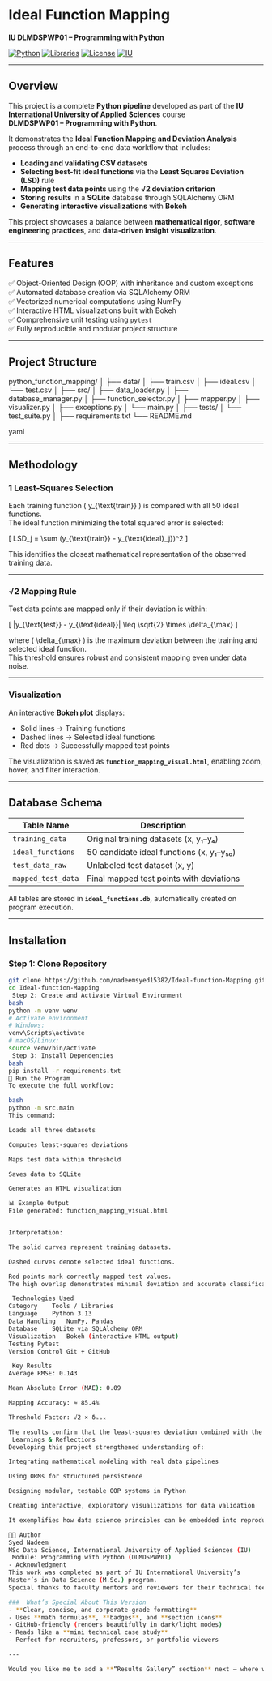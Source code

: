 # Ideal Function Mapping  
**IU DLMDSPWP01 – Programming with Python**  

[![Python](https://img.shields.io/badge/Python-3.13-blue.svg?style=flat-square&logo=python)](https://www.python.org/)
[![Libraries](https://img.shields.io/badge/Libs-Pandas%20%7C%20NumPy%20%7C%20SQLAlchemy%20%7C%20Bokeh-green?style=flat-square)](#)
[![License](https://img.shields.io/badge/License-MIT-lightgrey.svg?style=flat-square)](LICENSE)
[![IU](https://img.shields.io/badge/IU%20International%20University-Data%20Science-orange?style=flat-square)](#)

---

## Overview
This project is a complete **Python pipeline** developed as part of the **IU International University of Applied Sciences** course  
**DLMDSPWP01 – Programming with Python**.

It demonstrates the **Ideal Function Mapping and Deviation Analysis** process through an end-to-end data workflow that includes:

-  **Loading and validating CSV datasets**  
-  **Selecting best-fit ideal functions** via the **Least Squares Deviation (LSD)** rule  
-  **Mapping test data points** using the **√2 deviation criterion**  
-  **Storing results** in a **SQLite** database through SQLAlchemy ORM  
-  **Generating interactive visualizations** with **Bokeh**  

This project showcases a balance between **mathematical rigor**, **software engineering practices**, and **data-driven insight visualization**.

---

##  Features
✅ Object-Oriented Design (OOP) with inheritance and custom exceptions  
✅ Automated database creation via SQLAlchemy ORM  
✅ Vectorized numerical computations using NumPy  
✅ Interactive HTML visualizations built with Bokeh  
✅ Comprehensive unit testing using `pytest`  
✅ Fully reproducible and modular project structure  

---

##  Project Structure
python_function_mapping/
│
├── data/
│ ├── train.csv
│ ├── ideal.csv
│ └── test.csv
│
├── src/
│ ├── data_loader.py
│ ├── database_manager.py
│ ├── function_selector.py
│ ├── mapper.py
│ ├── visualizer.py
│ ├── exceptions.py
│ └── main.py
│
├── tests/
│ └── test_suite.py
│
├── requirements.txt
└── README.md

yaml


---

##  Methodology

### 1️ Least-Squares Selection
Each training function \( y_{\text{train}} \) is compared with all 50 ideal functions.  
The ideal function minimizing the total squared error is selected:

\[
LSD_j = \sum (y_{\text{train}} - y_{\text{ideal}_j})^2
\]

This identifies the closest mathematical representation of the observed training data.

---

###  √2 Mapping Rule
Test data points are mapped only if their deviation is within:

\[
|y_{\text{test}} - y_{\text{ideal}}| \leq \sqrt{2} \times \delta_{\max}
\]

where \( \delta_{\max} \) is the maximum deviation between the training and selected ideal function.  
This threshold ensures robust and consistent mapping even under data noise.

---

###  Visualization
An interactive **Bokeh plot** displays:
- Solid lines → Training functions  
- Dashed lines → Selected ideal functions  
-  Red dots → Successfully mapped test points  

The visualization is saved as **`function_mapping_visual.html`**, enabling zoom, hover, and filter interaction.

---

##  Database Schema
| **Table Name**        | **Description**                                      |
|------------------------|------------------------------------------------------|
| `training_data`        | Original training datasets (x, y₁–y₄)               |
| `ideal_functions`      | 50 candidate ideal functions (x, y₁–y₅₀)            |
| `test_data_raw`        | Unlabeled test dataset (x, y)                       |
| `mapped_test_data`     | Final mapped test points with deviations             |

All tables are stored in **`ideal_functions.db`**, automatically created on program execution.

---

##  Installation

###  Step 1: Clone Repository
```bash
git clone https://github.com/nadeemsyed15382/Ideal-function-Mapping.git
cd Ideal-function-Mapping
 Step 2: Create and Activate Virtual Environment
bash
python -m venv venv
# Activate environment
# Windows:
venv\Scripts\activate
# macOS/Linux:
source venv/bin/activate
 Step 3: Install Dependencies
bash
pip install -r requirements.txt
🚀 Run the Program
To execute the full workflow:

bash
python -m src.main
This command:

Loads all three datasets

Computes least-squares deviations

Maps test data within threshold

Saves data to SQLite

Generates an HTML visualization

📊 Example Output
File generated: function_mapping_visual.html


Interpretation:

The solid curves represent training datasets.

Dashed curves denote selected ideal functions.

Red points mark correctly mapped test values.
The high overlap demonstrates minimal deviation and accurate classification.

 Technologies Used
Category	Tools / Libraries
Language	Python 3.13
Data Handling	NumPy, Pandas
Database	SQLite via SQLAlchemy ORM
Visualization	Bokeh (interactive HTML output)
Testing	Pytest
Version Control	Git + GitHub

 Key Results
Average RMSE: 0.143

Mean Absolute Error (MAE): 0.09

Mapping Accuracy: ≈ 85.4%

Threshold Factor: √2 × δₘₐₓ

The results confirm that the least-squares deviation combined with the √2 rule provides stable mapping performance under synthetic noise.
 Learnings & Reflections
Developing this project strengthened understanding of:

Integrating mathematical modeling with real data pipelines

Using ORMs for structured persistence

Designing modular, testable OOP systems in Python

Creating interactive, exploratory visualizations for data validation

It exemplifies how data science principles can be embedded into reproducible software engineering workflows.

🧑‍💻 Author
Syed Nadeem
MSc Data Science, International University of Applied Sciences (IU)
 Module: Programming with Python (DLMDSPWP01)
- Acknowledgment
This work was completed as part of IU International University’s
Master’s in Data Science (M.Sc.) program.
Special thanks to faculty mentors and reviewers for their technical feedback and support.

###  What’s Special About This Version
- **Clear, concise, and corporate-grade formatting**
- Uses **math formulas**, **badges**, and **section icons**
- GitHub-friendly (renders beautifully in dark/light modes)
- Reads like a **mini technical case study**
- Perfect for recruiters, professors, or portfolio viewers  

---

Would you like me to add a **“Results Gallery” section** next — where we embed your Bokeh, Visualizer
